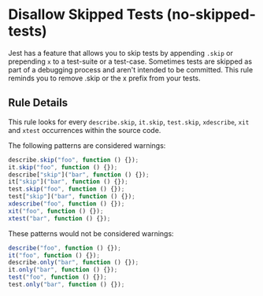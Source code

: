 # Disallow Skipped Tests (no-skipped-tests)

Jest has a feature that allows you to skip tests by appending `.skip` or prepending `x` to a test-suite or a test-case.
Sometimes tests are skipped as part of a debugging process and aren't intended to be committed. This rule reminds you to remove .skip or the x prefix from your tests.

## Rule Details

This rule looks for every `describe.skip`, `it.skip`, `test.skip`, `xdescribe`, `xit` and `xtest` occurrences within the source code.

The following patterns are considered warnings:

```js
describe.skip("foo", function () {});
it.skip("foo", function () {});
describe["skip"]("bar", function () {});
it["skip"]("bar", function () {});
test.skip("foo", function () {});
test["skip"]("bar", function () {});
xdescribe("foo", function () {});
xit("foo", function () {});
xtest("bar", function () {});
```

These patterns would not be considered warnings:

```js
describe("foo", function () {});
it("foo", function () {});
describe.only("bar", function () {});
it.only("bar", function () {});
test("foo", function () {});
test.only("bar", function () {});
```
